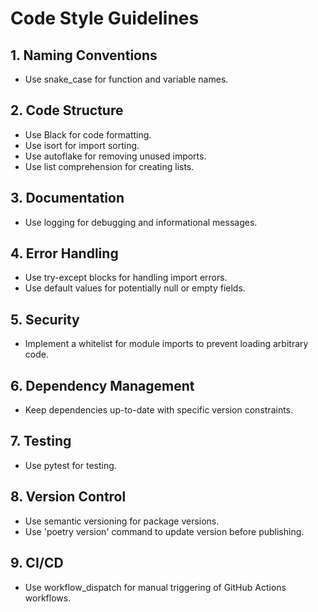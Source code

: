 # Code Style Guidelines

## 1. Naming Conventions
- Use snake_case for function and variable names.

## 2. Code Structure
- Use Black for code formatting.
- Use isort for import sorting.
- Use autoflake for removing unused imports.
- Use list comprehension for creating lists.

## 3. Documentation
- Use logging for debugging and informational messages.

## 4. Error Handling
- Use try-except blocks for handling import errors.
- Use default values for potentially null or empty fields.

## 5. Security
- Implement a whitelist for module imports to prevent loading arbitrary code.

## 6. Dependency Management
- Keep dependencies up-to-date with specific version constraints.

## 7. Testing
- Use pytest for testing.

## 8. Version Control
- Use semantic versioning for package versions.
- Use 'poetry version' command to update version before publishing.

## 9. CI/CD
- Use workflow_dispatch for manual triggering of GitHub Actions workflows.